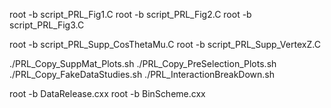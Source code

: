 root -b script_PRL_Fig1.C
root -b script_PRL_Fig2.C
root -b script_PRL_Fig3.C

root -b script_PRL_Supp_CosThetaMu.C
root -b script_PRL_Supp_VertexZ.C


./PRL_Copy_SuppMat_Plots.sh
./PRL_Copy_PreSelection_Plots.sh
./PRL_Copy_FakeDataStudies.sh
./PRL_InteractionBreakDown.sh

root -b DataRelease.cxx
root -b BinScheme.cxx
